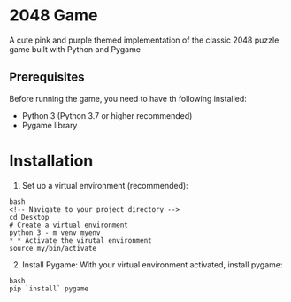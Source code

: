 # 2048 Game 
A cute pink and purple themed implementation of the classic 2048 puzzle game built with Python and Pygame 

## Prerequisites 
Before running the game, you need to have th following installed: 
- Python 3 (Python 3.7 or higher recommended)
- Pygame library

# Installation 
1. Set up a virtual environment (recommended):
```
bash
<!-- Navigate to your project directory -->
cd Desktop
# Create a virtual environment
python 3 - m venv myenv
* * Activate the virutal environment
source my/bin/activate 
```
2. Install Pygame:
   With your virtual environment activated, install pygame:
```
bash
pip `install` pygame
```

